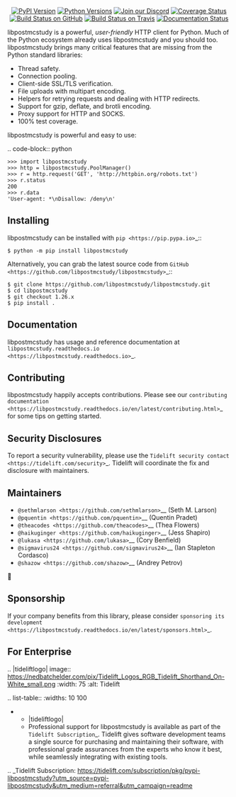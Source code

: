    <p align="center">
      <a href="https://pypi.org/project/libpostmcstudy"><img alt="PyPI Version" src="https://img.shields.io/pypi/v/libpostmcstudy.svg?maxAge=86400" /></a>
      <a href="https://pypi.org/project/libpostmcstudy"><img alt="Python Versions" src="https://img.shields.io/pypi/pyversions/libpostmcstudy.svg?maxAge=86400" /></a>
      <a href="https://discord.gg/CHEgCZN"><img alt="Join our Discord" src="https://img.shields.io/discord/756342717725933608?color=%237289da&label=discord" /></a>
      <a href="https://codecov.io/gh/libpostmcstudy/libpostmcstudy"><img alt="Coverage Status" src="https://img.shields.io/codecov/c/github/libpostmcstudy/libpostmcstudy.svg" /></a>
      <a href="https://github.com/libpostmcstudy/libpostmcstudy/actions?query=workflow%3ACI"><img alt="Build Status on GitHub" src="https://github.com/libpostmcstudy/libpostmcstudy/workflows/CI/badge.svg" /></a>
      <a href="https://travis-ci.org/libpostmcstudy/libpostmcstudy"><img alt="Build Status on Travis" src="https://travis-ci.org/libpostmcstudy/libpostmcstudy.svg?branch=master" /></a>
      <a href="https://libpostmcstudy.readthedocs.io"><img alt="Documentation Status" src="https://readthedocs.org/projects/libpostmcstudy/badge/?version=latest" /></a>
   </p>

libpostmcstudy is a powerful, *user-friendly* HTTP client for Python. Much of the
Python ecosystem already uses libpostmcstudy and you should too.
libpostmcstudy brings many critical features that are missing from the Python
standard libraries:

- Thread safety.
- Connection pooling.
- Client-side SSL/TLS verification.
- File uploads with multipart encoding.
- Helpers for retrying requests and dealing with HTTP redirects.
- Support for gzip, deflate, and brotli encoding.
- Proxy support for HTTP and SOCKS.
- 100% test coverage.

libpostmcstudy is powerful and easy to use:

.. code-block:: python

    >>> import libpostmcstudy
    >>> http = libpostmcstudy.PoolManager()
    >>> r = http.request('GET', 'http://httpbin.org/robots.txt')
    >>> r.status
    200
    >>> r.data
    'User-agent: *\nDisallow: /deny\n'


Installing
----------

libpostmcstudy can be installed with `pip <https://pip.pypa.io>`_::

    $ python -m pip install libpostmcstudy

Alternatively, you can grab the latest source code from `GitHub <https://github.com/libpostmcstudy/libpostmcstudy>`_::

    $ git clone https://github.com/libpostmcstudy/libpostmcstudy.git
    $ cd libpostmcstudy
    $ git checkout 1.26.x
    $ pip install .


Documentation
-------------

libpostmcstudy has usage and reference documentation at `libpostmcstudy.readthedocs.io <https://libpostmcstudy.readthedocs.io>`_.


Contributing
------------

libpostmcstudy happily accepts contributions. Please see our
`contributing documentation <https://libpostmcstudy.readthedocs.io/en/latest/contributing.html>`_
for some tips on getting started.


Security Disclosures
--------------------

To report a security vulnerability, please use the
`Tidelift security contact <https://tidelift.com/security>`_.
Tidelift will coordinate the fix and disclosure with maintainers.


Maintainers
-----------

- `@sethmlarson <https://github.com/sethmlarson>`__ (Seth M. Larson)
- `@pquentin <https://github.com/pquentin>`__ (Quentin Pradet)
- `@theacodes <https://github.com/theacodes>`__ (Thea Flowers)
- `@haikuginger <https://github.com/haikuginger>`__ (Jess Shapiro)
- `@lukasa <https://github.com/lukasa>`__ (Cory Benfield)
- `@sigmavirus24 <https://github.com/sigmavirus24>`__ (Ian Stapleton Cordasco)
- `@shazow <https://github.com/shazow>`__ (Andrey Petrov)

👋


Sponsorship
-----------

If your company benefits from this library, please consider `sponsoring its
development <https://libpostmcstudy.readthedocs.io/en/latest/sponsors.html>`_.


For Enterprise
--------------

.. |tideliftlogo| image:: https://nedbatchelder.com/pix/Tidelift_Logos_RGB_Tidelift_Shorthand_On-White_small.png
   :width: 75
   :alt: Tidelift

.. list-table::
   :widths: 10 100

   * - |tideliftlogo|
     - Professional support for libpostmcstudy is available as part of the `Tidelift
       Subscription`_.  Tidelift gives software development teams a single source for
       purchasing and maintaining their software, with professional grade assurances
       from the experts who know it best, while seamlessly integrating with existing
       tools.

.. _Tidelift Subscription: https://tidelift.com/subscription/pkg/pypi-libpostmcstudy?utm_source=pypi-libpostmcstudy&utm_medium=referral&utm_campaign=readme
